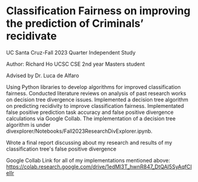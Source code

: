 # Classification Fairness on improving the prediction of Criminals’ recidivate
UC Santa Cruz-Fall 2023 Quarter Independent Study

Author: Richard Ho UCSC CSE 2nd year Masters student

Advised by Dr. Luca de Alfaro

Using Python libraries to develop algorithms for improved classification fairness. 
Conducted literature reviews on analysis of past research works on decision tree divergence issues. 
Implemented a decision tree algorithm on predicting recidivity to improve classification fairness. Implementated false positive prediction task accuracy and false positive divergence calculations via Google Collab.
The implementation of a decision tree algorithm is under divexplorer/Notebooks/Fall2023ResearchDivExplorer.ipynb.

Wrote a final report discussing about my research and results of my classification tree's false positive divergence

Google Collab Link for all of my implementations mentioned above:
https://colab.research.google.com/drive/1edMl3T_hwnR847_DtQAI5SyAqfCIeIIr
